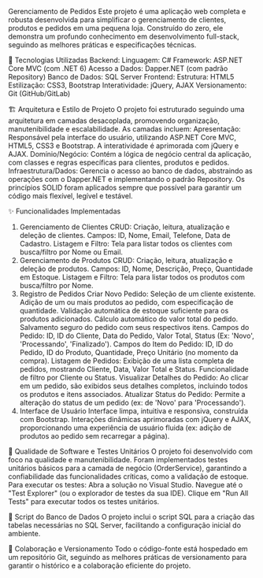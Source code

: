 Gerenciamento de Pedidos
Este projeto é uma aplicação web completa e robusta desenvolvida para simplificar o gerenciamento de clientes, produtos e pedidos em uma pequena loja. Construído do zero, ele demonstra um profundo conhecimento em desenvolvimento full-stack, seguindo as melhores práticas e especificações técnicas.

🚀 Tecnologias Utilizadas
Backend:
Linguagem: C#
Framework: ASP.NET Core MVC (com .NET 6)
Acesso a Dados: Dapper.NET (com padrão Repository)
Banco de Dados: SQL Server
Frontend:
Estrutura: HTML5
Estilização: CSS3, Bootstrap
Interatividade: jQuery, AJAX
Versionamento: Git (GitHub/GitLab)

🏗️ Arquitetura e Estilo de Projeto
O projeto foi estruturado seguindo uma arquitetura em camadas desacoplada, promovendo organização, manutenibilidade e escalabilidade. As camadas incluem:
Apresentação: Responsável pela interface do usuário, utilizando ASP.NET Core MVC, HTML5, CSS3 e Bootstrap. A interatividade é aprimorada com jQuery e AJAX.
Domínio/Negócio: Contém a lógica de negócio central da aplicação, com classes e regras específicas para clientes, produtos e pedidos.
Infraestrutura/Dados: Gerencia o acesso ao banco de dados, abstraindo as operações com o Dapper.NET e implementando o padrão Repository.
Os princípios SOLID foram aplicados sempre que possível para garantir um código mais flexível, legível e testável.

✨ Funcionalidades Implementadas
1. Gerenciamento de Clientes
CRUD: Criação, leitura, atualização e deleção de clientes.
Campos: ID, Nome, Email, Telefone, Data de Cadastro.
Listagem e Filtro: Tela para listar todos os clientes com busca/filtro por Nome ou Email.
2. Gerenciamento de Produtos
CRUD: Criação, leitura, atualização e deleção de produtos.
Campos: ID, Nome, Descrição, Preço, Quantidade em Estoque.
Listagem e Filtro: Tela para listar todos os produtos com busca/filtro por Nome.
3. Registro de Pedidos
Criar Novo Pedido:
Seleção de um cliente existente.
Adição de um ou mais produtos ao pedido, com especificação de quantidade.
Validação automática de estoque suficiente para os produtos adicionados.
Cálculo automático do valor total do pedido.
Salvamento seguro do pedido com seus respectivos itens.
Campos do Pedido: ID, ID do Cliente, Data do Pedido, Valor Total, Status (Ex: 'Novo', 'Processando', 'Finalizado').
Campos do Item do Pedido: ID, ID do Pedido, ID do Produto, Quantidade, Preço Unitário (no momento da compra).
Listagem de Pedidos:
Exibição de uma lista completa de pedidos, mostrando Cliente, Data, Valor Total e Status.
Funcionalidade de filtro por Cliente ou Status.
Visualizar Detalhes do Pedido: Ao clicar em um pedido, são exibidos seus detalhes completos, incluindo todos os produtos e itens associados.
Atualizar Status do Pedido: Permite a alteração do status de um pedido (ex: de 'Novo' para 'Processando').
4. Interface de Usuário
Interface limpa, intuitiva e responsiva, construída com Bootstrap.
Interações dinâmicas aprimoradas com jQuery e AJAX, proporcionando uma experiência de usuário fluida (ex: adição de produtos ao pedido sem recarregar a página).

🧪 Qualidade de Software e Testes Unitários
O projeto foi desenvolvido com foco na qualidade e manutenibilidade. Foram implementados testes unitários básicos para a camada de negócio (OrderService), garantindo a confiabilidade das funcionalidades críticas, como a validação de estoque.
Para executar os testes:
Abra a solução no Visual Studio.
Navegue até o "Test Explorer" (ou o explorador de testes da sua IDE).
Clique em "Run All Tests" para executar todos os testes unitários.

📜 Script do Banco de Dados
O projeto inclui o script SQL para a criação das tabelas necessárias no SQL Server, facilitando a configuração inicial do ambiente.

🤝 Colaboração e Versionamento
Todo o código-fonte está hospedado em um repositório Git, seguindo as melhores práticas de versionamento para garantir o histórico e a colaboração eficiente do projeto.
